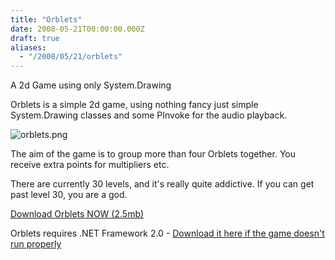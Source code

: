 ```yaml
---
title: "Orblets"
date: 2008-05-21T00:00:00.000Z
draft: true
aliases:
  - "/2008/05/21/orblets"
---
```

A 2d Game using only System.Drawing

Orblets is a simple 2d game, using nothing fancy just simple System.Drawing classes and some PInvoke for the audio playback.

![orblets.png](/images/orblets.png)

The aim of the game is to group more than four Orblets together. You receive extra points for multipliers etc.

There are currently 30 levels, and it's really quite addictive. If you can get past level 30, you are a god.

[Download Orblets NOW (2.5mb)](/downloads/orblets.zip)

  Orblets requires .NET Framework 2.0 -
[Download it here if the game doesn't run properly](http://www.microsoft.com/downloads/details.aspx?FamilyID=0856EACB-4362-4B0D-8EDD-AAB15C5E04F5&amp;amp;displaylang=en)
